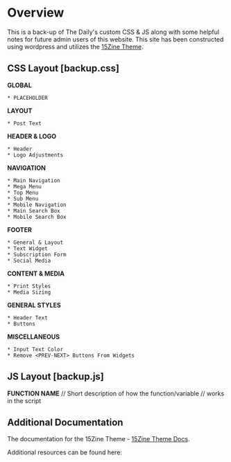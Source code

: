 # Overview

This is a back-up of The Daily's custom CSS & JS along with some helpful notes for future admin users of this website. This site has been constructed using wordpress and utilizes the [15Zine Theme](https://themeforest.net/item/15zine-hd-magazine-newspaper-wordpress-theme/10802918).


## CSS Layout [backup.css]

**GLOBAL**

    * PLACEHOLDER

**LAYOUT**

    * Post Text

**HEADER & LOGO**

    * Header
    * Logo Adjustments

**NAVIGATION**

    * Main Navigation
    * Mega Menu
    * Top Menu
    * Sub Menu
    * Mobile Navigation
    * Main Search Box
    * Mobile Search Box

**FOOTER**

    * General & Layout
    * Text Widget
    * Subscription Form
    * Social Media

**CONTENT & MEDIA**

    * Print Styles
    * Media Sizing

**GENERAL STYLES**

    * Header Text
    * Buttons

**MISCELLANEOUS**

    * Input Text Color
    * Remove <PREV-NEXT> Buttons From Widgets
    


## JS Layout [backup.js]

**FUNCTION NAME**
// Short description of how the function/variable
// works in the script


## Additional Documentation

The documentation for the 15Zine Theme - [15Zine Theme Docs](http://docs.cubellthemes.com/15zine/).

Additional resources can be found here: